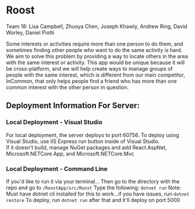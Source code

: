 # Roost
Team 18:  Lisa Campbell, Zhuoya Chen, Joseph Khawly, Andrew Ring, David Worley, Daniel Piotti

Some interests or activities require more than one person to do them, and sometimes finding other people who want to do the same activity is hard.  We aim to solve this problem by providing a way to locate others in the area with the same interest or activity.  This app would be unique because it will be cross-platform, and we will help create ways to manage groups of people with the same interest, which is different from our main competitor, InCommon, that only helps people find a friend who has more than one common interest with the other person in question.

## Deployment Information For Server:
### Local Deployment - Visual Studio
For local deployment, the server deploys to port 60756.  To deploy using Visual Studio, use IIS Express run button inside of Visual Studio.  
If it doesn't build, manage NuGet packages and add React.AspNet, Microsoft.NETCore.App, and Microsoft.NETCore.Mvc
### Local Deployment - Command Line
If you'd like to run it via your terminal...
Then go to the directory with the repo and go to `/RoostApp/src/Roost`
Type the following: `dotnet run`
Note:  Must have dotnet cli installed for this to work...if you have issues, run `dotnet restore`
To deploy, run `dotnet run` after that and it'll deploy on port 5000

